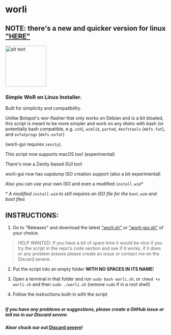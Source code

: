 # worli

## NOTE: there's a new and quicker version for linux ["HERE"](https://github.com/buddyjojo/worli/tree/worli2.0)

<img src="https://user-images.githubusercontent.com/76966404/138036784-79d9e23f-7eae-414c-904e-9c8883382bed.png" alt="alt text" title="logo made by fengzi" width="128" height="128">

### Simple WoR on Linux Installer.

Built for simplicity and compatibility.

Unlike Botspot's wor-flasher that only works on Debian and is a bit bloated, this script is meant to be more simpler and work on any distro with bash (or potentially bash compatible, e.g. `zsh`), `wimlib`, `parted`, `dosfstools` (`mkfs.fat`), and `exfatprogs` (`mkfs.exfat`)

(worli-gui requires `zenity`).

This script now supports macOS too! (experimental)

There's now a Zenity based GUI too!

worli-gui now has uupdump ISO creation support (also a bit experimental)

Also you can use your own ISO and even a modified `install.wim`*

*\* A modified `install.wim` to still requires an ISO file for the `boot.wim` and boot files*

## INSTRUCTIONS:

1. Go to "Releases" and download the latest ["worli.sh"](https://github.com/buddyjojo/worli/releases/latest/download/worli.sh) or ["worli-gui.sh"](https://github.com/buddyjojo/worli/releases/latest/download/worli-gui.sh) of your choice.

  > HELP WANTED: If you have a bit of spare time it would be nice if you try the script in the repo's code section and see if it works, if it does or any problem araises please create an issue or contact me on the Discard severe.

2. Put the script into an empty folder **WITH NO SPACES IN ITS NAME**!

3. Open a terminal in that folder and run `sudo bash worli.sh`, or `chmod +x worli.sh` and then `sudo ./worli.sh` (remove `sudo` if in a root shell)

4. Follow the instructions built-in with the script

##

##### If you have any problems or suggestions, please create a GitHub issue or tell me in our Discard severe.

**Alsor chuck our out [Discard severe](https://discord.gg/26CMEjQ47g)!**
